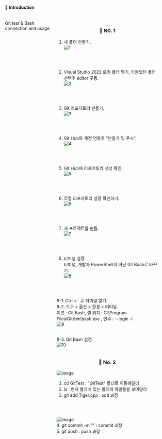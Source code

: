 <div align="left">

#### 📑 Introduction
<br/>
<div style="display:flex; flex-direction:row;">
Git test & Bash connection and usage

<br/>
<br/>
<div align="center">

### 🌲 N0. 1<br/>
<div align="left">

1. 새 폴더 만들기.<br/>
![1](https://github.com/CheonJaeJin/Git_Test/assets/121233482/e9759c82-43d7-485e-93fc-21a756050c53)

<br/>
<br/>

2. Visual Studio 2022 로컬 폴더 열기, 만들었던 폴더 선택후 editor 구동.<br/>
![2](https://github.com/CheonJaeJin/Git_Test/assets/121233482/1558e79f-d47a-40ac-98c9-1645357f210f)
<br/>
<br/>

3. Git 리포지토리 만들기. <br/>
![3](https://github.com/CheonJaeJin/Git_Test/assets/121233482/ad2008c3-fac3-40fd-a8df-c6f6b8ef1ee6)
<br/>
<br/>

4. Git Hub와 계정 연동후 "만들기 및 푸시". <br/>
![4](https://github.com/CheonJaeJin/Git_Test/assets/121233482/5dfd3733-2d10-4a1b-a0d7-4461b1caaf07)
<br/>
<br/>

5. Git Hub에 리포지토리 생성 확인. <br/>
![5](https://github.com/CheonJaeJin/Git_Test/assets/121233482/929a68d0-b30c-41ec-aaf4-0144ace26dba)
<br/>
<br/>

6. 로컬 리포지토리 설정 확인하기. <br/>
![6](https://github.com/CheonJaeJin/Git_Test/assets/121233482/4031d1d2-82c0-4a80-9ecf-3b63f3b56f7b)
<br/>
<br/>

7. 새 프로젝트를 만듬. <br/>
![7](https://github.com/CheonJaeJin/Git_Test/assets/121233482/807cd8fc-c56c-45b3-bf87-2e8388d84029)
<br/>
<br/>

8. 터미널 설정.<br/>
터미널, 개발자 PowerShell이 아닌 Git Bash로 바꾸기.<br/>
![8](https://github.com/CheonJaeJin/Git_Test/assets/121233482/a52f0b8b-7a16-447f-9285-80d3e7eb7db8)
<br/>
<br/>

8-1. Ctrl + ` 로 터미널 열기.<br/>
8-2. 도구 > 옵션 > 환경 > 터미널. <br/>
이름 : Git Bash, 셸 위치 :  C:\Program Files\Git\bin\bash.exe , 인수 : --login -i <br/>
![9](https://github.com/CheonJaeJin/Git_Test/assets/121233482/69f21685-21ff-40fc-af62-d7969627198d)
<br/>
<br/>

  
8-3. Git Bash 설정<br/>
![10](https://github.com/CheonJaeJin/Git_Test/assets/121233482/46ceb73d-dac8-4dd2-af88-1a7b9ffbb283)
<br/>
<br/>


<div align="center">

### 🌲 No. 2<br/>
<div align="left">

![image](https://github.com/CheonJaeJin/Git_Test/assets/121233482/5354e937-43d1-4381-a42b-c477b237c507)
<br/>
1. cd GitTest             : "GitTest" 폴더로 이동해달라<br/>
2. ls                     : 현재 폴더에 있는 폴더와 파일들을 보여달라<br/>
3. git add Tiger.cpp      : add 과정<br/>
<br/>
<br/>


![image](https://github.com/CheonJaeJin/Git_Test/assets/121233482/51be50db-720e-4182-aa35-575a8732f41a)
<br/>
4. git commit -m ""       : commit 과정<br/>
5. git push               : push 과정<br/>
<br/>
<br/>



<br/>
<br/>
  </div><br>
